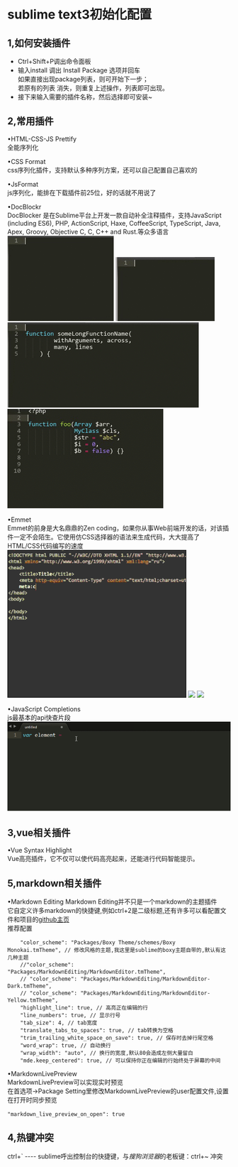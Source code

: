 sublime text3初始化配置
====

1,如何安装插件
----
* Ctrl+Shift+P调出命令面板 
* 输入install 调出 Install Package 选项并回车		
	 如果直接出现package列表，则可开始下一步；		
     若原有的列表 消失，则重复上述操作，列表即可出现。
* 接下来输入需要的插件名称，然后选择即可安装~


2,常用插件
----
•HTML-CSS-JS Prettify		
全能序列化

•CSS Format		
css序列化插件，支持默认多种序列方案，还可以自己配置自己喜欢的

•JsFormat		
js序列化，能排在下载插件前25位，好的话就不用说了


•DocBlockr				
DocBlocker 是在Sublime平台上开发一款自动补全注释插件，支持JavaScript (including ES6), PHP, ActionScript, Haxe, CoffeeScript, TypeScript, Java, Apex, Groovy, Objective C, C, C++ and Rust.等众多语言
![](../../images/sublime/DocBlockr.gif)
![](../../images/sublime/DocBlockr2.gif)
![](../../images/sublime/DocBlockr3.gif)
![](../../images/sublime/DocBlockr4.gif)

•Emmet		
Emmet的前身是大名鼎鼎的Zen coding，如果你从事Web前端开发的话，对该插件一定不会陌生。它使用仿CSS选择器的语法来生成代码，大大提高了HTML/CSS代码编写的速度
![](../../images/sublime/Emmet.jpg)
![](../../images/sublime/Emmet2.jpg)
![](../../images/sublime/Emmet3.jpg)

•JavaScript Completions		
js最基本的api快查片段
![](../../images/sublime/JavaScript%20Completions.gif)

3,vue相关插件
----
•Vue Syntax Highlight		
Vue高亮插件，它不仅可以使代码高亮起来，还能进行代码智能提示。

5,markdown相关插件
----
•Markdown Editing
Markdown Editing并不只是一个markdown的主题插件		
它自定义许多markdown的快捷键,例如ctrl+2是二级标题,还有许多可以看配置文件和项目的[github主页](https://github.com/SublimeText-Markdown/MarkdownEditing)		
推荐配置

		"color_scheme": "Packages/Boxy Theme/schemes/Boxy Monokai.tmTheme", // 修改风格的主题,我这里是sublime的boxy主题自带的,默认有这几种主题 
        //"color_scheme": "Packages/MarkdownEditing/MarkdownEditor.tmTheme", 
        // "color_scheme": "Packages/MarkdownEditing/MarkdownEditor-Dark.tmTheme",
        // "color_scheme": "Packages/MarkdownEditing/MarkdownEditor-Yellow.tmTheme", 
        "highlight_line": true, // 高亮正在编辑的行 
        "line_numbers": true, // 显示行号 
        "tab_size": 4, // tab宽度 
        "translate_tabs_to_spaces": true, // tab转换为空格 
        "trim_trailing_white_space_on_save": true, // 保存时去掉行尾空格 
        "word_wrap": true, // 自动换行 
        "wrap_width": "auto", // 换行的宽度,默认80会造成左侧大量留白 
        "mde.keep_centered": true, // 可以保持你正在编辑的行始终处于屏幕的中间


•MarkdownLivePreview		
MarkdownLivePreview可以实现实时预览		
在首选项->Package Setting里修改MarkdownLivePreview的user配置文件,设置在打开时同步预览

	"markdown_live_preview_on_open": true

4,热键冲突
----
ctrl+\`  ---- sublime呼出控制台的快捷键，与*搜狗浏览器*的老板键：ctrl+~ 冲突


